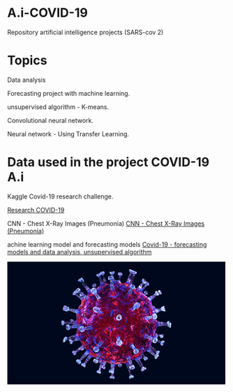 

# A.i-COVID-19
Repository artificial intelligence projects (SARS-cov 2)

# Topics 
Data analysis

Forecasting project with machine learning.

unsupervised algorithm - K-means.

Convolutional neural network.

Neural network - Using Transfer Learning.



# Data used in the project COVID-19 A.i

Kaggle Covid-19 research challenge.

[Research COVID-19](https://www.kaggle.com/allen-institute-for-ai/CORD-19-research-challenge/)


CNN - Chest X-Ray Images (Pneumonia)
[CNN - Chest X-Ray Images (Pneumonia)](https://www.kaggle.com/paultimothymooney/chest-xray-pneumonia)




achine learning model and forecasting models
[Covid-19 - forecasting models and data analysis, unsupervised algorithm](https://github.com/CSSEGISandData/COVID-19)



![SARS-CoV-2](https://github.com/RafaelGallo/A.i-COVID-19/blob/main/giphy.gif)
